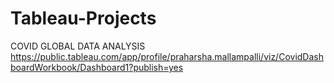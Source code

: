 # Tableau-Projects
COVID GLOBAL DATA ANALYSIS
https://public.tableau.com/app/profile/praharsha.mallampalli/viz/CovidDashboardWorkbook/Dashboard1?publish=yes
